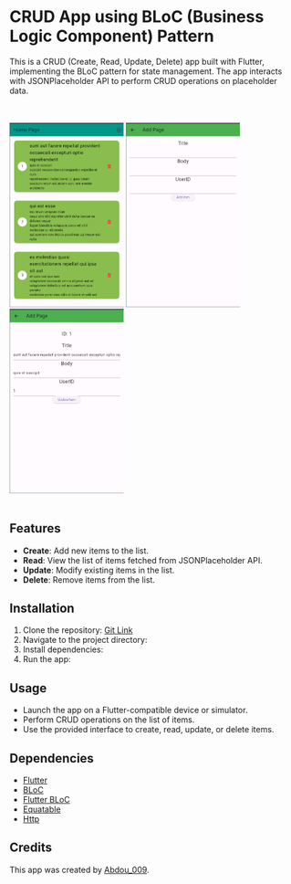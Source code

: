 # CRUD App using BLoC (Business Logic Component) Pattern

This is a CRUD (Create, Read, Update, Delete) app built with Flutter, implementing the BLoC pattern for state management. The app interacts with JSONPlaceholder API to perform CRUD operations on placeholder data.


<br><br>
<img src="/images/img1.png" alt="Screenshot 1" width="200">
<img src="/images/img2.png" alt="Screenshot 2" width="200">
<img src="/images/img3.png" alt="Screenshot 2" width="200">
<br><br>

## Features

- **Create**: Add new items to the list.
- **Read**: View the list of items fetched from JSONPlaceholder API.
- **Update**: Modify existing items in the list.
- **Delete**: Remove items from the list.

## Installation

1. Clone the repository:  [Git Link](https://github.com/Abdou-009/CRUD_App_With_BLoC.git)
2. Navigate to the project directory:
3. Install dependencies:
5. Run the app:

## Usage

- Launch the app on a Flutter-compatible device or simulator.
- Perform CRUD operations on the list of items.
- Use the provided interface to create, read, update, or delete items.


## Dependencies

- [Flutter](https://flutter.dev/)
- [BLoC](https://pub.dev/packages/bloc)
- [Flutter BLoC](https://pub.dev/packages/flutter_bloc)
- [Equatable](https://pub.dev/packages/equatable)
- [Http](https://pub.dev/packages/http) 

## Credits

This app was created by [Abdou_009](https://github.com/Abdou_009).
